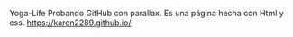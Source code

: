 Yoga-Life
Probando GitHub con parallax.
Es una página hecha con Html y css.
https://karen2289.github.io/
